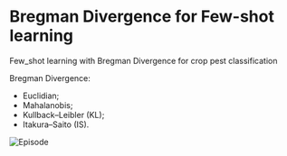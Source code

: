 # Bregman Divergence for Few-shot learning
Few_shot learning with Bregman Divergence for crop pest classification

Bregman Divergence:

- Euclidian;
- Mahalanobis;
- Kullback–Leibler (KL);
- Itakura–Saito (IS).

![Episode](/Bregman-Divergence-for-Few-shot-learning/images/episode.jpg)